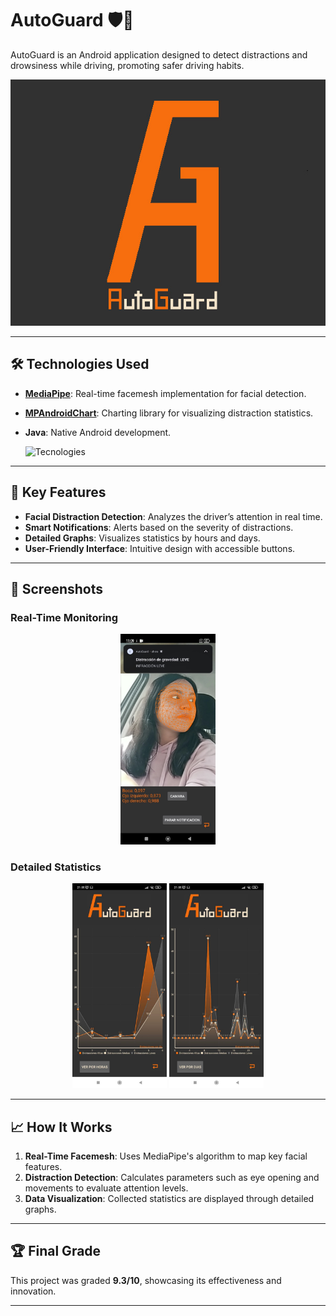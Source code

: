 # AutoGuard 🛡️🚗

AutoGuard is an Android application designed to detect distractions and drowsiness while driving, promoting safer driving habits. 
<p align="center">
    <img src="./pictures/logo-completo-color.jpg">
</p>

---

## 🛠️ Technologies Used

- **[MediaPipe](https://mediapipe.dev/)**: Real-time facemesh implementation for facial detection.
- **[MPAndroidChart](https://github.com/PhilJay/MPAndroidChart)**: Charting library for visualizing distraction statistics.
- **Java**: Native Android development.

  ![Tecnologies](./pictures/tecnoloxías.png)

---

## 🚀 Key Features

- **Facial Distraction Detection**: Analyzes the driver’s attention in real time.
- **Smart Notifications**: Alerts based on the severity of distractions.
- **Detailed Graphs**: Visualizes statistics by hours and days.
- **User-Friendly Interface**: Intuitive design with accessible buttons.

---

## 📸 Screenshots

### Real-Time Monitoring
<p align="center">
  <img src="./pictures/pantalla_monitoreo-2.jpg" alt="Monitoring 2" width="30%">
</p>

### Detailed Statistics
<p align="center">
  <img src="./pictures/estadisticas.jpg" alt="Statistics 1" width="30%">
  <img src="./pictures/estadisticas2.jpg" alt="Statistics 2" width="30%">
</p>

---

## 📈 How It Works

1. **Real-Time Facemesh**: Uses MediaPipe's algorithm to map key facial features.
2. **Distraction Detection**: Calculates parameters such as eye opening and movements to evaluate attention levels.
3. **Data Visualization**: Collected statistics are displayed through detailed graphs.

---

## 🏆 Final Grade

This project was graded **9.3/10**, showcasing its effectiveness and innovation.

---

